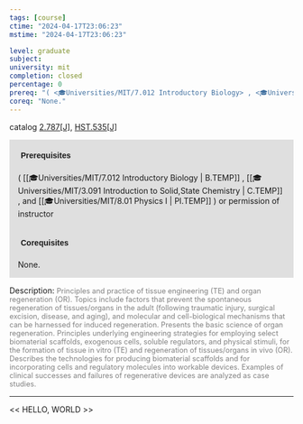 ```yaml
---
tags: [course]
ctime: "2024-04-17T23:06:23"
mstime: "2024-04-17T23:06:23"

level: graduate
subject: 
university: mit
completion: closed
percentage: 0
prereq: "( <🎓Universities/MIT/7.012 Introductory Biology> , <🎓Universities/MIT/3.091 Introduction to Solid,State Chemistry> , and <🎓Universities/MIT/8.01 Physics I> ) or permission of instructor"
coreq: "None."
---
```


catalog [2.787[J]](http://student.mit.edu/catalog/m2b.html#2.787), [HST.535[J]](http://student.mit.edu/catalog/mHSTa.html#HST.535)

<span style="display: block; padding: 15px; background-color: rgb(100, 100, 100, 0.2);"><font id="m_prereq1939_0" style="display: block; font-family: Arial, sans-serif; font-weight: bold; padding: 5px">Prerequisites</font><br><span id="prereq1939_0">( [[🎓Universities/MIT/7.012 Introductory Biology | B.TEMP]] , [[🎓Universities/MIT/3.091 Introduction to Solid,State Chemistry | C.TEMP]] , and [[🎓Universities/MIT/8.01 Physics I | PI.TEMP]] ) or permission of instructor</span></span>
<span style="display: block; padding: 15px; background-color: rgb(100, 100, 100, 0.2);"><font id="m_coreq1939_0" style="display: block; font-family: Arial, sans-serif; font-weight: bold; padding: 5px">Corequisites</font><br><span id="coreq1939_0">None.</span></span>

<font style="">Description:</font>
<font style="color: grey; font-size: 0.8rem;">Principles and practice of tissue engineering (TE) and organ regeneration (OR). Topics include factors that prevent the spontaneous regeneration of tissues/organs in the adult (following traumatic injury, surgical excision, disease, and aging), and molecular and cell-biological mechanisms that can be harnessed for induced regeneration. Presents the basic science of organ regeneration. Principles underlying engineering strategies for employing select biomaterial scaffolds, exogenous cells, soluble regulators, and physical stimuli, for the formation of tissue in vitro (TE) and regeneration of tissues/organs in vivo (OR). Describes the technologies for producing biomaterial scaffolds and for incorporating cells and regulatory molecules into workable devices. Examples of clinical successes and failures of regenerative devices are analyzed as case studies.</font>



---

<< HELLO, WORLD >>
